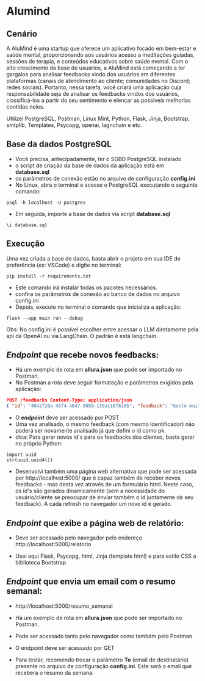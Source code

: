 # Alumind

## Cenário
A AluMind é uma startup que oferece um aplicativo focado em bem-estar e saúde mental, proporcionando aos usuários acesso a meditações guiadas, sessões de terapia, e conteúdos educativos sobre saúde mental. Com o alto crescimento da base de usuários, a AluMind está começando a ter gargalos para analisar feedbacks vindo dos usuários em diferentes plataformas (canais de atendimento ao cliente; comunidades no Discord; redes sociais). Portanto, nessa tarefa, você criará uma aplicação cuja responsabilidade seja de analisar os feedbacks vindos dos usuários, classificá-los a partir do seu sentimento e elencar as possíveis melhorias contidas neles.

Utilizei PostgreSQL, Postman, Linux Mint, Python, Flask, Jinja, Bootstrap, smtplib, Templates, Psycopg, openai, lagnchain e etc.

## Base da dados PostgreSQL

* Você precisa, antecipadamente, ter o SGBD PostgreSQL instalado
* o script de criação da base de dados da aplicação está em **database.sql** 
* os parâmetros de conexão estão no arquivo de configuração **config.ini**
* No Linux, abra o terminal e acesse o PostgreSQL executando o seguinte comando:
```
psql -h localhost -U postgres
```
* Em seguida, importe a base de dados via script **database.sql**

```
\i database.sql
```
## Execução

Uma vez criada a base de dados, basta abrir o projeto em sua IDE de preferência (ex: VSCode) e digite no terminal:
```
pip install -r requirements.txt 
```
* Este comando irá instalar todas os pacotes necessários.
* confira os parâmetros de conexão ao banco de dados no arquivo config.ini 
* Depois, execute no terminal o comando que inicializa a aplicação:
```
flask --app main run --debug
```
Obs: No config.ini é possível escolher entre acessar o LLM diretamente pela api da OpenAI ou via LangChain. O padrão é está langchain.

## ***Endpoint*** que recebe novos feedbacks:

* Há um exemplo de rota em **allura.json** que pode ser importado no Postman.
* No Postman a rota deve seguir formatação e parâmetros exigidos pela aplicação:
```json
POST /feedbacks Content-Type: application/json
{ "id": "4042f20a-45f4-4647-8050-139ac16f610b", "feedback": "Gosto muito de usar o Alumind! Está me ajudand o bastante em relação a alguns problemas que tenho. Só quer ia que houvesse uma forma mais fácil de eu mesmo realizar a edição do meu perfil dentro da minha conta" }
```

* O ***endpoint*** deve ser acessado por POST
* Uma vez analisado, o mesmo feedback (com mesmo identificador) não poderá ser novamente analisado já que defini o id como pk.
* dica: Para gerar novos id's para os feedbacks dos clientes, basta gerar no próprio Python: 
```
import uuid
str(uuid.uuid4())
```
* Desenvolvi também uma página web alternativa que pode ser acessada por http://localhost:5000/ que é capaz também de receber novos feedbacks - mas desta vez através de um formulário html. Neste caso, os id's são gerados dinamicamente (sem a necessidade do usuário/cliente se preocupar de enviar também o id juntamente de seu feedback). A cada refresh no navegador um novo id é gerado. 

## ***Endpoint***  que exibe a página web de relatório:

* Deve ser acessado pelo navegador pelo endereço http://localhost:5000/relatorio

* Usei aqui Flask, Psycopg, html, Jinja (template html) e para estilo CSS a biblioteca Bootstrap

## ***Endpoint***  que envia um email com o resumo semanal:

* http://localhost:5000/resumo_semanal

* Há um exemplo de rota em **allura.json** que pode ser importado no Postman.
* Pode ser acessado tanto pelo navegador como também pelo Postman
* O endpoint deve ser acessado por GET
* Para testar, recomendo trocar o parâmetro **To** (email de destinatário) presente no arquivo de configuração **config.ini**. Este será o email que recebera o resumo da semana.
